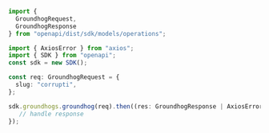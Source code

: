 <!-- Start SDK Example Usage -->
```typescript
import {
  GroundhogRequest,
  GroundhogResponse
} from "openapi/dist/sdk/models/operations";

import { AxiosError } from "axios";
import { SDK } from "openapi";
const sdk = new SDK();

const req: GroundhogRequest = {
  slug: "corrupti",
};

sdk.groundhogs.groundhog(req).then((res: GroundhogResponse | AxiosError) => {
   // handle response
});
```
<!-- End SDK Example Usage -->
